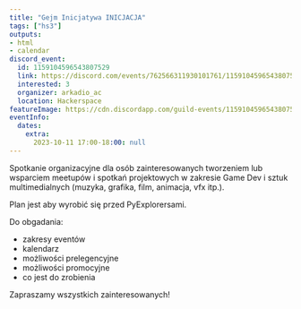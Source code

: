 ```yaml
---
title: "Gejm Inicjatywa INICJACJA"
tags: ["hs3"]
outputs:
- html
- calendar
discord_event:
  id: 1159104596543807529
  link: https://discord.com/events/762566311930101761/1159104596543807529
  interested: 3
  organizer: arkadio_ac
  location: Hackerspace
featureImage: https://cdn.discordapp.com/guild-events/1159104596543807529/4ccf237f86858e2731493411d1a7a06e.png?size=1024
eventInfo:
  dates:
    extra:
      2023-10-11 17:00-18:00: null
---
```

Spotkanie organizacyjne dla osób zainteresowanych tworzeniem lub wsparciem meetupów i spotkań projektowych w zakresie Game Dev i sztuk multimedialnych (muzyka, grafika, film, animacja, vfx itp.).

Plan jest aby wyrobić się przed PyExplorersami.

Do obgadania:
- zakresy eventów
- kalendarz
- możliwości prelegencyjne
- możliwości promocyjne
- co jest do zrobienia

Zapraszamy wszystkich zainteresowanych!
